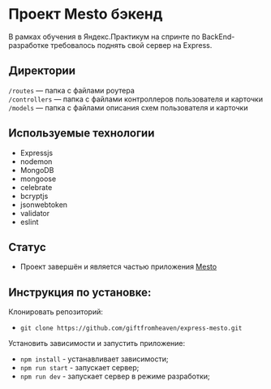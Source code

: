 # Проект Mesto бэкенд

В рамках обучения в Яндекс.Практикум на спринте по BackEnd-разработке требовалось поднять свой сервер на Express.

## Директории

`/routes` — папка с файлами роутера  
`/controllers` — папка с файлами контроллеров пользователя и карточки   
`/models` — папка с файлами описания схем пользователя и карточки  

## Используемые технологии 

* Expressjs
* nodemon
* MongoDB
* mongoose
* celebrate
* bcryptjs
* jsonwebtoken
* validator
* eslint

## Статус

- Проект завершён и является частью приложения [Mesto](https://github.com/giftfromheaven/react-mesto-api-full)

## Инструкция по установке:

Клонировать репозиторий:

* `git clone https://github.com/giftfromheaven/express-mesto.git`

Установить зависимости и запустить приложение:

* `npm install` - устанавливает зависимости; 
* `npm run start` - запускает сервер;
* `npm run dev` - запускает сервер в режиме разработки;

